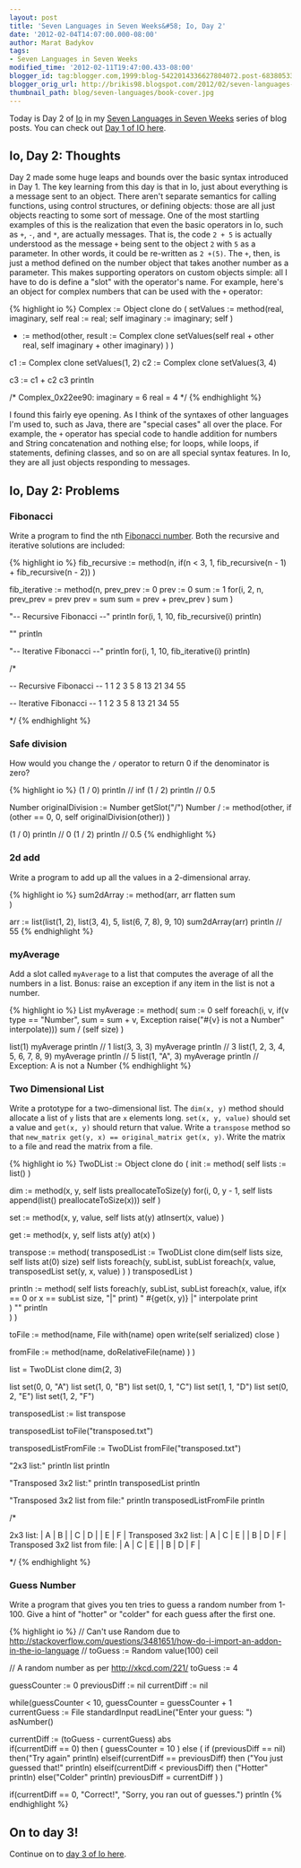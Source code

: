 ```yaml
---
layout: post
title: 'Seven Languages in Seven Weeks&#58; Io, Day 2'
date: '2012-02-04T14:07:00.000-08:00'
author: Marat Badykov
tags:
- Seven Languages in Seven Weeks
modified_time: '2012-02-11T19:47:00.433-08:00'
blogger_id: tag:blogger.com,1999:blog-5422014336627804072.post-6838053320631947816
blogger_orig_url: http://brikis98.blogspot.com/2012/02/seven-languages-in-seven-weeks-io-day-2.html
thumbnail_path: blog/seven-languages/book-cover.jpg
---
```


Today is Day 2 of [Io](http://iolanguage.com/) in my [Seven Languages in Seven 
Weeks](https://it.badykov.com/writing/tags/#Seven%20Languages%20in%20Seven%20Weeks) 
series of blog posts. You can check out [Day 1 of IO 
here](https://it.badykov.com/writing/2012/02/03/seven-languages-in-seven-weeks-io-day-1/). 
 
## Io, Day 2: Thoughts

Day 2 made some huge leaps and bounds over the basic syntax introduced in 
Day 1. The key learning from this day is that in Io, just about everything is 
a message sent to an object. There aren't separate semantics for calling 
functions, using control structures, or defining objects: those are all just 
objects reacting to some sort of message. 
One of the most startling examples of this is the realization that even 
the basic operators in Io, such as `+`, `-`, and `*`, are actually messages. That 
is, the code `2 + 5` is actually understood as the message `+` being sent to 
the object `2` with `5` as a parameter. In other words, it could be re-written as 
`2 +(5)`. The `+`, then, is just a method defined on the number object that 
takes another number as a parameter. 
This makes supporting operators on custom objects simple: all I have to 
do is define a "slot" with the operator's name. For example, here's an object 
for complex numbers that can be used with the `+` operator: 

{% highlight io %}
Complex := Object clone do (
  setValues := method(real, imaginary, 
    self real := real; 
    self imaginary := imaginary; 
    self
  )
  + := method(other, 
    result := Complex clone setValues(self real + other real, self imaginary + other imaginary)
  ) 
)
 
c1 := Complex clone setValues(1, 2)
c2 := Complex clone setValues(3, 4)
 
c3 := c1 + c2
c3 println
 
/* 
 Complex_0x22ee90:
  imaginary        = 6
  real             = 4
*/
{% endhighlight %}

I found this fairly eye opening. As I think of the syntaxes of other 
languages I'm used to, such as Java, there are "special cases" all over the 
place. For example, the `+` operator has special code to handle addition for 
numbers and String concatenation and nothing else; for loops, while loops, if 
statements, defining classes, and so on are all special syntax features. In 
Io, they are all just objects responding to messages. 

## Io, Day 2: Problems 

### Fibonacci 

Write a program to find the nth [Fibonacci 
number](http://en.wikipedia.org/wiki/Fibonacci_number). Both the recursive and 
iterative solutions are included: 

{% highlight io %}
fib_recursive := method(n,
  if(n < 3, 1, fib_recursive(n - 1) + fib_recursive(n - 2))
)
 
fib_iterative := method(n,
  prev_prev := 0
  prev := 0
  sum := 1
  for(i, 2, n, 
    prev_prev = prev
    prev = sum
    sum = prev + prev_prev
  )
  sum
)
 
"-- Recursive Fibonacci --" println
for(i, 1, 10, fib_recursive(i) println)
 
"" println
 
"-- Iterative Fibonacci --" println
for(i, 1, 10, fib_iterative(i) println)
 
/*

-- Recursive Fibonacci --
1
1
2
3
5
8
13
21
34
55

-- Iterative Fibonacci --
1
1
2
3
5
8
13
21
34
55

*/
{% endhighlight %}

### Safe division 

How would you change the `/` operator to return 0 if the denominator is zero? 

{% highlight io %}
(1 / 0) println // inf
(1 / 2) println // 0.5
 
Number originalDivision := Number getSlot("/")
Number / := method(other, 
  if (other == 0, 0, self originalDivision(other))
)
 
(1 / 0) println // 0
(1 / 2) println // 0.5
{% endhighlight %}

### 2d add 

Write a program to add up all the values in a 2-dimensional array. 

{% highlight io %}
sum2dArray := method(arr,
  arr flatten sum  
)
 
arr := list(list(1, 2), list(3, 4), 5, list(6, 7, 8), 9, 10)
sum2dArray(arr) println // 55
{% endhighlight %}

### myAverage 

Add a slot called `myAverage` to a list that computes the average of all the 
numbers in a list. Bonus: raise an exception if any item in the list is not a 
number. 

{% highlight io %}
List myAverage := method(
  sum := 0
  self foreach(i, v, if(v type == "Number", sum = sum + v, Exception raise("#{v} is not a Number" interpolate)))
  sum / (self size)
)

list(1) myAverage println                           // 1
list(3, 3, 3) myAverage println                     // 3
list(1, 2, 3, 4, 5, 6, 7, 8, 9) myAverage println   // 5
list(1, "A", 3) myAverage println                   // Exception: A is not a Number
{% endhighlight %}

### Two Dimensional List 

Write a prototype for a two-dimensional list. The `dim(x, y)` method should 
allocate a list of `y` lists that are `x` elements long. `set(x, y, value)` should 
set a value and `get(x, y)` should return that value. Write a `transpose` method 
so that `new_matrix get(y, x) == original_matrix get(x, y)`. Write the matrix to 
a file and read the matrix from a file. 

{% highlight io %}
TwoDList := Object clone do (
  init := method(
    self lists := list()
  )
  
  dim := method(x, y,
    self lists preallocateToSize(y)
    for(i, 0, y - 1, self lists append(list() preallocateToSize(x)))
    self
  )
  
  set := method(x, y, value,
    self lists at(y) atInsert(x, value)
  )
  
  get := method(x, y,
    self lists at(y) at(x)
  )
  
  transpose := method(
    transposedList := TwoDList clone dim(self lists size, self lists at(0) size)
    self lists foreach(y, subList, 
      subList foreach(x, value,
        transposedList set(y, x, value)
      )
    )
    transposedList
  ) 
  
  println := method(
    self lists foreach(y, subList, 
      subList foreach(x, value, 
        if(x == 0 or x == subList size, "|" print)
        " #{get(x, y)} |" interpolate print        
      )
      "" println      
    )
  )
  
  toFile := method(name,
    File with(name) open write(self serialized) close
  )
  
  fromFile := method(name,
    doRelativeFile(name)
  ) 
)

list = TwoDList clone dim(2, 3)

list set(0, 0, "A")
list set(1, 0, "B")
list set(0, 1, "C")
list set(1, 1, "D")
list set(0, 2, "E")
list set(1, 2, "F")

transposedList := list transpose

transposedList toFile("transposed.txt")

transposedListFromFile := TwoDList fromFile("transposed.txt")

"2x3 list:" println
list println

"Transposed 3x2 list:" println
transposedList println

"Transposed 3x2 list from file:" println
transposedListFromFile println

/*

2x3 list:
| A | B |
| C | D |
| E | F |
Transposed 3x2 list:
| A | C | E |
| B | D | F |
Transposed 3x2 list from file:
| A | C | E |
| B | D | F |

*/
{% endhighlight %}

### Guess Number 

Write a program that gives you ten tries to guess a random number from 1-100. 
Give a hint of "hotter" or "colder" for each guess after the first one. 

{% highlight io %}
// Can't use Random due to http://stackoverflow.com/questions/3481651/how-do-i-import-an-addon-in-the-io-language
// toGuess := Random value(100) ceil

// A random number as per http://xkcd.com/221/
toGuess := 4

guessCounter := 0
previousDiff := nil
currentDiff := nil

while(guessCounter < 10, 
  guessCounter = guessCounter + 1  
  currentGuess := File standardInput readLine("Enter your guess: ") asNumber() 

  currentDiff := (toGuess - currentGuess) abs  
  if(currentDiff == 0) then (
    guessCounter = 10
  ) else (
    if (previousDiff == nil) then("Try again" println) elseif(currentDiff == previousDiff) then ("You just guessed that!" println) elseif(currentDiff < previousDiff) then ("Hotter" println) else("Colder" println)
    previousDiff = currentDiff
  )
)

if(currentDiff == 0, "Correct!", "Sorry, you ran out of guesses.") println
{% endhighlight %}

## On to day 3! 

Continue on to [day 3 of Io 
here](https://it.badykov.com/writing/2012/02/07/seven-languages-in-seven-weeks-io-day-3/). 